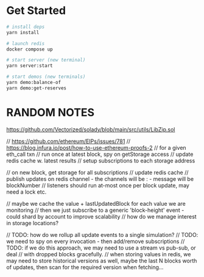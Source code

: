 # Get Started

```sh
# install deps
yarn install

# launch redis
docker compose up

# start server (new terminal)
yarn server:start

# start demos (new terminals)
yarn demo:balance-of
yarn demo:get-reserves

```


# RANDOM NOTES
https://github.com/Vectorized/solady/blob/main/src/utils/LibZip.sol


// https://github.com/ethereum/EIPs/issues/781
// https://blog.infura.io/post/how-to-use-ethereum-proofs-2
// for a given eth_call txn
// run once at latest block, spy on getStorage access
// update redis cache w. latest results
// setup subscriptions to each storage address

// on new block, get storage for all subscriptions
// update redis cache
// publish updates on redis channel - the channels will be <contract>:<key> - message will be blockNumber
// listeners should run at-most once per block update, may need a lock etc.

// maybe we cache the value + lastUpdatedBlock for each value we are monitoring
// then we just subscribe to a generic 'block-height' event - could shard by account to improve scalability
// how do we manage interest in storage locations?

// TODO: how do we rollup all update events to a single simulation?
// TODO: we need to spy on every invocation - then add/remove subscriptions
// TODO: if we do this approach, we may need to use a stream vs pub-sub, or deal
// with dropped blocks gracefully.
// when storing values in redis, we may need to store historical versions as well, maybe the last N blocks worth of updates, then scan for the required version when fetching...
